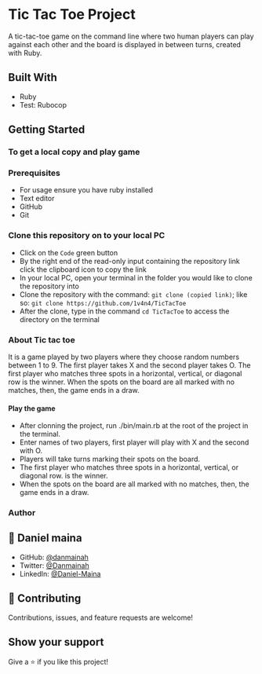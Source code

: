 
# Tic Tac Toe Project

A tic-tac-toe game on the command line where two human players can play against each other and the board is displayed in between turns, created with Ruby.


## Built With

- Ruby 
- Test: Rubocop

## Getting Started

### To get a local copy and play game

### Prerequisites
- For usage ensure you have ruby installed
- Text editor
- GitHub
- Git

### Clone this repository on to your local PC

- Click on the `Code` green button
- By the right end of the read-only input containing the repository link click the clipboard icon to copy the link
- In your local PC, open your terminal in the folder you would like to clone the repository into
- Clone the repository with the command: `git clone (copied link)`; like so: `git clone https://github.com/1v4n4/TicTacToe`
- After the clone, type in the command `cd TicTacToe` to access the directory on the terminal


### About Tic tac toe
 It is a game played by two players where they choose random numbers between 1 to 9. The first player takes X and the second player takes O. The first player who matches three spots in a horizontal, vertical, or diagonal row is the winner. When the spots on the board are all marked with no matches, then, the game ends in a draw.

#### Play the game

- After clonning the project, run ./bin/main.rb at the root of the project in the terminal.
- Enter names of two players, first player will play with X and the second with O.
- Players will take turns marking their spots on the board.
- The first player who matches three spots in a horizontal, vertical, or diagonal row. is the winner.
- When the spots on the board are all marked with no matches, then, the game ends in a draw.

<h3><b>Author</b></h3>

## 👤 **Daniel maina**

- GitHub: [@danmainah](https://github.com/danmainah)
- Twitter: [@Danmainah](https://twitter.com/dan_mainah)
- LinkedIn: [@Daniel-Maina](www.linkedin.com/in/daniel-maina-315a38191)

## 🤝 Contributing

Contributions, issues, and feature requests are welcome!

## Show your support

Give a ⭐️ if you like this project!

